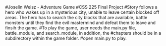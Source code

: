 #Joselin Weisz - Adventure Game
#CSS 225 Final Project
#Story follows a hero who wakes up in a mysterious city, unable to leave certain blocked off areas. The hero has to search the city blocks that are available, battle monsters until they find the evil mastermind and defeat them to leave and finsih the game. 
#To play the game, user needs the main.py file, battle_module, and search_module, in addition, the #chapters should be in a subdirectory within the game folder. 
#open main.py to play. 